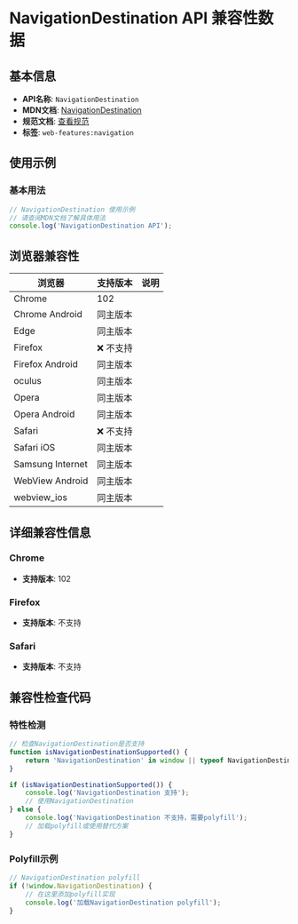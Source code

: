 # NavigationDestination API 兼容性数据

## 基本信息

- **API名称**: `NavigationDestination`
- **MDN文档**: [NavigationDestination](https://developer.mozilla.org/docs/Web/API/NavigationDestination)
- **规范文档**: [查看规范](https://html.spec.whatwg.org/multipage/nav-history-apis.html#the-navigationdestination-interface)
- **标签**: `web-features:navigation`

## 使用示例

### 基本用法

```javascript
// NavigationDestination 使用示例
// 请查阅MDN文档了解具体用法
console.log('NavigationDestination API');
```

## 浏览器兼容性

| 浏览器 | 支持版本 | 说明 |
|--------|----------|------|
| Chrome | 102 |  |
| Chrome Android | 同主版本 |  |
| Edge | 同主版本 |  |
| Firefox | ❌ 不支持 |  |
| Firefox Android | 同主版本 |  |
| oculus | 同主版本 |  |
| Opera | 同主版本 |  |
| Opera Android | 同主版本 |  |
| Safari | ❌ 不支持 |  |
| Safari iOS | 同主版本 |  |
| Samsung Internet | 同主版本 |  |
| WebView Android | 同主版本 |  |
| webview_ios | 同主版本 |  |

## 详细兼容性信息

### Chrome

- **支持版本**: 102

### Firefox

- **支持版本**: 不支持

### Safari

- **支持版本**: 不支持

## 兼容性检查代码

### 特性检测

```javascript
// 检查NavigationDestination是否支持
function isNavigationDestinationSupported() {
    return 'NavigationDestination' in window || typeof NavigationDestination !== 'undefined';
}

if (isNavigationDestinationSupported()) {
    console.log('NavigationDestination 支持');
    // 使用NavigationDestination
} else {
    console.log('NavigationDestination 不支持，需要polyfill');
    // 加载polyfill或使用替代方案
}
```

### Polyfill示例

```javascript
// NavigationDestination polyfill
if (!window.NavigationDestination) {
    // 在这里添加polyfill实现
    console.log('加载NavigationDestination polyfill');
}
```

